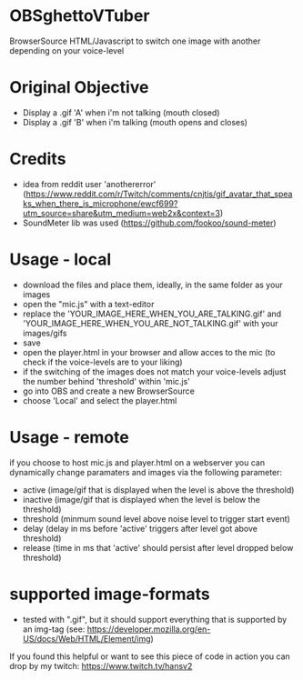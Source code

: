 # OBSghettoVTuber
BrowserSource HTML/Javascript to switch one image with another depending on your voice-level

# Original Objective
- Display a .gif 'A' when i'm not talking (mouth closed)
- Display a .gif 'B' when i'm talking (mouth opens and closes)

# Credits
- idea from reddit user 'anothererror' (https://www.reddit.com/r/Twitch/comments/cnjtis/gif_avatar_that_speaks_when_there_is_microphone/ewcf699?utm_source=share&utm_medium=web2x&context=3)
- SoundMeter lib was used (https://github.com/fookoo/sound-meter)

# Usage - local
- download the files and place them, ideally, in the same folder as your images
- open the "mic.js" with a text-editor
- replace the 'YOUR_IMAGE_HERE_WHEN_YOU_ARE_TALKING.gif' and 'YOUR_IMAGE_HERE_WHEN_YOU_ARE_NOT_TALKING.gif' with your images/gifs
- save
- open the player.html in your browser and allow acces to the mic (to check if the voice-levels are to your liking)
- if the switching of the images does not match your voice-levels adjust the number behind 'threshold' within 'mic.js'
- go into OBS and create a new BrowserSource
- choose 'Local' and select the player.html

# Usage - remote
if you choose to host mic.js and player.html on a webserver you can dynamically change paramaters and images via the following parameter:
- active (image/gif that is displayed when the level is above the threshold)
- inactive (image/gif that is displayed when the level is below the threshold)
- threshold (minmum sound level above noise level to trigger start event)
- delay (delay in ms before 'active' triggers after level got above threshold)
- release (time in ms that 'active' should persist after level dropped below threshold)

# supported image-formats
- tested with ".gif", but it should support everything that is supported by an img-tag (see: https://developer.mozilla.org/en-US/docs/Web/HTML/Element/img)



If you found this helpful or want to see this piece of code in action you can drop by my twitch: https://www.twitch.tv/hansv2

